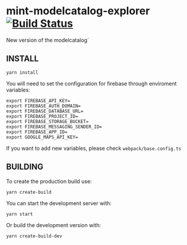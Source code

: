 # mint-modelcatalog-explorer [![Build Status](https://travis-ci.org/mintproject/model-catalog-explorer.svg?branch=master)](https://travis-ci.org/mintproject/model-catalog-explorer)

New version of the modelcatalog`


## INSTALL
```
yarn install
```

You will need to set the configuration for firebase through enviroment variables:
```
export FIREBASE_API_KEY=
export FIREBASE_AUTH_DOMAIN=
export FIREBASE_DATABASE_URL=
export FIREBASE_PROJECT_ID=
export FIREBASE_STORAGE_BUCKET=
export FIREBASE_MESSAGING_SENDER_ID=
export FIREBASE_APP_ID=
export GOOGLE_MAPS_API_KEY=
```

If you want to add new variables, please check `webpack/base.config.ts`

## BUILDING

To create the production build use:
```
yarn create-build
```

You can start the development server with:
```
yarn start
```

Or build the development version with:
```
yarn create-build-dev
```
